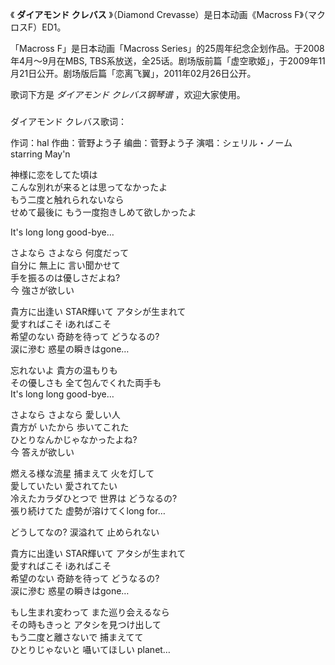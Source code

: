 

《 **ダイアモンド クレバス** 》（Diamond Crevasse）是日本动画《Macross F》（マクロスF）ED1。

  

「Macross F」是日本动画「Macross Series」的25周年纪念企划作品。于2008年4月～9月在MBS,
TBS系放送，全25话。剧场版前篇「虚空歌姬」，于2009年11月21日公开。剧场版后篇「恋离飞翼」，2011年02月26日公开。

  

歌词下方是 _ダイアモンド クレバス钢琴谱_ ，欢迎大家使用。

###  
ダイアモンド クレバス歌词：

作词：hal 作曲：菅野よう子 编曲：菅野よう子 演唱：シェリル・ノーム starring May'n  
  
  
神様に恋をしてた頃は  
こんな別れが来るとは思ってなかったよ  
もう二度と触れられないなら  
せめて最後に もう一度抱きしめて欲しかったよ

It's long long good-bye…

さよなら さよなら 何度だって  
自分に 無上に 言い聞かせて  
手を振るのは優しさだよね?  
今 強さが欲しい

貴方に出逢い STAR輝いて アタシが生まれて  
愛すればこそ iあればこそ  
希望のない 奇跡を待って どうなるの?  
涙に滲む 惑星の瞬きはgone…

忘れないよ 貴方の温もりも  
その優しさも 全て包んでくれた両手も  
It's long long good-bye…

さよなら さよなら 愛しい人  
貴方が いたから 歩いてこれた  
ひとりなんかじゃなかったよね?  
今 答えが欲しい

燃える様な流星 捕まえて 火を灯して  
愛していたい 愛されてたい  
冷えたカラダひとつで 世界は どうなるの?  
張り続けてた 虚勢が溶けてくlong for…

どうしてなの? 涙溢れて 止められない

貴方に出逢い STAR輝いて アタシが生まれて  
愛すればこそ iあればこそ  
希望のない 奇跡を待って どうなるの?  
涙に滲む 惑星の瞬きはgone…

もし生まれ変わって また巡り会えるなら  
その時もきっと アタシを見つけ出して  
もう二度と離さないで 捕まえてて  
ひとりじゃないと 囁いてほしい planet…  

